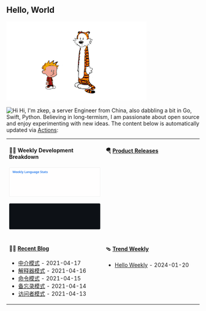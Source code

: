 ## Hello, World

![](https://raw.githubusercontent.com/zkep/zkep/master/images/calvin-and-hobbes.gif)

<img src='https://qpluspicture.oss-cn-beijing.aliyuncs.com/6LjjQA/Hi.gif' alt='Hi' width="24"/> Hi, I'm zkep, a server Engineer from China, also dabbling a bit in Go, Swift, Python.  Believing in long-termism, I am passionate about open source and enjoy experimenting with new ideas. The content below is automatically updated via <a href="https://github.com/zkep/zkep/actions" target="_blank">Actions</a>:

<table width="960px">
<tr>
<td valign="top" width="50%">

#### 🏊‍♂️ Weekly Development Breakdown

![light](https://raw.githubusercontent.com/zkep/zkep/master/images/wakatime_weekly_language_stats.svg#gh-light-mode-only)

![dark](https://raw.githubusercontent.com/zkep/zkep/master/images/wakatime_weekly_language_stats_black.svg#gh-dark-mode-only)

</td>
<td valign="top" width="50%">

#### 🪂 <a href="https://github.com/zkep/zkep/blob/master/releases.md" target="_blank">Product Releases</a>

<!-- recent_releases starts -->

<!-- recent_releases ends -->

</td>
</tr>
<tr>
<td valign="top" width="50%">

#### 🤾‍♂️ <a href="https://zkep.github.io" target="_blank">Recent Blog</a>

<!-- blog starts -->
* <a href='https://zkep.github.io/2021/04/17/go/design/22_mediator/' target='_blank'>中介模式</a> - 2021-04-17
* <a href='https://zkep.github.io/2021/04/16/go/design/21_interpreter/' target='_blank'>解释器模式</a> - 2021-04-16
* <a href='https://zkep.github.io/2021/04/15/go/design/20_command/' target='_blank'>命令模式</a> - 2021-04-15
* <a href='https://zkep.github.io/2021/04/14/go/design/19_memento/' target='_blank'>备忘录模式</a> - 2021-04-14
* <a href='https://zkep.github.io/2021/04/13/go/design/18_visitor/' target='_blank'>访问者模式</a> - 2021-04-13
<!-- blog ends -->

</td>
<td valign="top" width="50%">

#### 🩴 <a href="https://zkep.github.io" target="_blank">Trend Weekly</a>

<!-- weekly starts -->

* <a href='http://weekly.anyfun.tech/2024/01/20/hello-weekly/' target='_blank'>Hello Weekly</a> - 2024-01-20
<!-- weekly ends -->

</td>
</tr>

</table>
